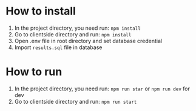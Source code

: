 # How to install
1) In the project directory, you need run: `npm install`
2) Go to clientside directory and run: `npm install`
3) Open .env file in root directory and set database credential
4) Import `results.sql` file in database

# How to run
1) In the project directory, you need run: `npm run star` or `npm run dev` for dev
2) Go to clientside directory and run: `npm run start`
